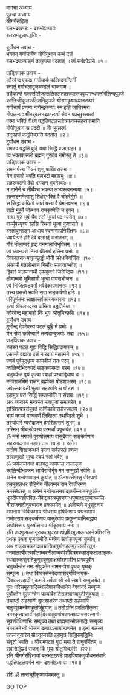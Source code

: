 मागचा अध्याय  
पुढचा अध्याय  
श्रीगर्गसंहिता  
बलभद्रखण्डः - दशमोऽध्यायः  
बलरामपूजापद्धतिः -  
  
दुर्योधन उवाच -  
भगवन् गर्गाचार्येण गोपीयूथाय कथं दत्तं  
बलभद्रपञ्चाङ्गं तत्कृपया वदतात् ॥ त्वं सर्वज्ञोऽसि ॥१॥  
  
प्राड्विपाक उवाच -  
कौरवेन्द्र एकदा गर्गाचार्यः कलिन्दनन्दिनीं  
स्नातुं गर्गाचलाद्व्रजमण्डलं चाजगाम ॥  
तत्रैकान्ते मरुल्लीलैजल्ललितलतातरुपल्लवपुष्पगन्धमत्तमिलिन्दपुञ्जे  
कालिन्दीकूलकलितनिकुञ्जे श्रीरामकृष्णध्यानतत्परं  
गर्गाचार्यं प्रणम्य नागेन्द्रकन्याः स्म इति जातिस्मरा  
गोपकन्याः श्रीमद्‌बलभद्रप्राप्त्यर्थं सेवनं पप्रच्छुस्तासां  
परमां भक्तिं वीक्ष्य पद्धतिपटलस्तोत्रकवचसहस्रनामानि  
गोपीयूथाय स प्रददौ ॥ किं भूयस्त्वं  
तद्ग्रहणं कर्तुमिच्छसि वदतात् ॥२॥  
दुर्योधन उवाच -  
रामस्य पद्धतिं ब्रूहि यथा सिद्धिं व्रजाम्यहम् ॥  
त्वं भक्तवत्सलो ब्रह्मन् गुरुदेव नमोस्तु ते ॥३॥  
प्राड्विपाक उवाच -  
राममार्गस्य नियमं शृणु पार्थिवसत्तम ॥  
येन प्रसन्नो भवति बलभद्रो महाप्रभुः ॥४॥  
सहस्रवदनो देवो भगवान् भुवनेश्वरः ॥  
न दानैर्न च तीर्थैश्च भक्त्या लभ्यस्त्वनन्यया ॥५॥  
सत्सङ्गमेत्याशु शिक्षेद्‌भक्तिं वै श्रीहरेर्गुरोः ॥  
स सिद्धः कथितो जातं यस्य वै प्रेमलक्षणम् ॥६॥  
ब्राह्मे मुहूर्ते चोत्थाय रामकृष्णेति च ब्रुवन् ॥  
नत्वा गुरुं भुवं चैव ततो भूम्यां पदं न्यसेत् ॥७॥  
वार्य्युपस्पृश्य रहसि स्थितो भूत्वा कुशासने ॥  
हस्तावुत्सङ्ग आधाय स्वनासाग्रनिरीक्षणः ॥८॥  
ध्यायेत्परं हरिं देवं बलभद्रं सनातनम् ॥  
गौरं नीलाम्बरं हृद्यं वनमालाविभूषितम् ॥९॥  
एवं ध्यानपरो नित्यं प्रीत्यर्थं हलिनः प्रभोः ॥  
त्रिकालसन्ध्याकृच्छुद्धो मौनी क्रोधविवर्जितः ॥१०॥  
अकामी गतलोभश्च निर्मोहः सत्यवाग्भवेत् ॥  
द्विवारं जलपानार्थी एकभुक्तो जितेन्द्रियः ॥११॥  
क्षौमाम्बरो भूमिशायी भूत्वा पायसभोजनः ॥  
एवं निर्जितषड्वर्गो भवेदेकाग्रमानसः ॥१२॥  
तस्य प्रसन्नो भवति सदा सङ्कर्षणो हरिः ॥  
परिपूर्णतमः साक्षात्सर्वकारणकारणः ॥१३॥  
इत्थं श्रीबलभद्रस्य कथिता पद्धतिर्मया ॥  
कौरवेन्द्र महाबाहो किं भूयः श्रोतुमिच्छसि ॥१४॥  
दुर्योधन उवाच -  
मुनीन्द्र देवदेवस्य पटलं ब्रूहि मे प्रभोः ॥  
येन सेवां करिष्यामि तत्पदाम्बुजयोः सदा ॥१५॥  
प्राड्‌विपाक उवाच -  
बलस्य पटलं गुह्यं विद्धि सिद्धिप्रदायकम् ॥  
एकान्ते ब्रह्मणा दत्तं नारदाय महात्मने ॥१६॥  
प्रणवं पूर्वमुद्‌धृत्य कामबीजं ततः परम् ॥  
कालिन्दीभेदनपदं सङ्कर्षणमतः परम् ॥१७॥  
चतुर्थ्यन्तं द्वयं कृत्वा स्वाहां पश्चाद्विधाय च ॥  
मन्त्रराजमिमं राजन् ब्रह्मोक्तं षोडशाक्षरम् ॥१८॥  
जपेल्लक्षं व्रती भूत्वा सहस्राणि च षोडश ॥  
इहामुत्र परां सिद्धिं सम्प्राप्नोति न संशयः ॥१९॥  
अथ जप्तस्य मन्त्रस्य महापूजां समाचरेत् ॥  
द्वात्रिंशत्पत्रसंयुक्तं कर्णिकाकेसरोज्ज्वलम् ॥२०॥  
भव्यं कञ्जं पञ्चवर्णं लिखित्वा स्थण्डिले शुभे ॥  
तस्योपरि न्यसेद्राजन् हेमसिहासनं शुभम् ॥  
तस्मिन् श्रीबलदेवस्य परमर्चां प्रपूजयेत् ॥२१॥  
ॐ नमो भगवते पुरुषोत्तमाय वासुदेवाय सङ्कर्षणाय  
सहस्रवदनाय महानन्ताय स्वाहा ॥ अनेन  
मन्त्रेण शिखाबन्धनं कृत्वा सर्वतस्तं प्रणम्य  
तत्सम्मुखो भूत्वा स्वयं नतो भवेत् ॥  
ॐ जयजयानन्त बलभद्र कामपाल तालाङ्क  
कालिन्दीभञ्जन आविराविर्भूय मम सम्मुखो भवेति ॥  
अनेन मन्त्रेणावाहनं कुर्यात् ॥ ॐनमस्तेऽस्तु सीरपाणे  
हलमुसलधर रौहिणेय नीलाम्बर राम रेवतीरमण  
नमस्तेऽस्तु ॥ अनेन मन्त्रेणासनपाद्यार्घ्यस्नानमधुपर्क-  
धूपदीपयज्ञोपवित-नैवेद्यवस्त्रभूषणगन्धपुष्पाक्षतपुष्पाञ्जलि-  
नीराजनादीनुपचारान् प्रकल्पयेत् ॥ ॐविष्णवे मधुसूदनाय  
वामनाय त्रिविक्रमाय श्रीधराय हृषिकेशाय पद्मनाभाय  
दामोदराय सङ्कर्षणाय वासुदेवाय प्रद्युम्नायानिरुद्धाय  
अधोक्षजाय पुरुषोत्तमाय श्रीकृष्णाय नमः ॥  
इति पादगुल्फजानूरुकट्युदरपार्श्वपृष्ठिभुजाकन्धरनेत्रशिरांसि  
पृथक् पृथक् पूजयामीति मन्त्रेण सर्वाङ्गपूजां कुर्यात् ॥  
अथ शङ्खचक्रगदापद्मासिधनुर्बाणहलमुसलकौस्तुभ-  
वनमालाश्रीवत्सपीताम्बरनीलाम्बरवंशीवेत्रगरुडाङ्कतालाङ्क-  
रथदारुकसुमतिकुमुदकुमुदाक्षश्रीदामादीन् प्रणवपूर्वेण  
चतुर्थ्यन्तेन नमः संयुक्तेन नाममन्त्रेण पृथक् पृथक्  
सम्पूज्य ॥ तथा विष्वक्सेनवेदव्यासदुर्गाविनायक-  
दिक्पालग्रहादीन् कमले सर्वतः स्वे स्वे स्थाने सम्पूजयेत् ॥  
पुनः परिसमूहनादिस्थालीपाकविधानेन वैश्वानरं सम्पूज्य  
पूर्वोक्तेन मूलमन्त्रेण पञ्चविंशतिसहस्राण्याहुतीर्जुहुयात् ॥  
तथाष्टौ सहस्राणि द्वादशाक्षरेण तथाष्टौ सहस्राणि  
चतुर्व्यूहमन्त्रेणाहुतीर्जुहुयात् ॥ ततोऽग्निं प्रदक्षिणीकृत्य  
नमस्कृत्याचार्यं महार्हवस्त्रसुवर्णाभरणताम्रपात्रसवत्सगो-  
सुवर्णदक्षिणाभिः सम्पूज्य तथा ब्राह्मणान्भोजनाद्यैः सम्पूज्य  
नगरजनेभ्यो भोजनं दत्वाऽऽचार्यान्प्रणमेत् ॥ इत्थं बलस्य  
पटलानुसारेण योऽनुस्मरति इहामुत्र सिद्धिसमृद्धिभिः  
संवृतो भवति ॥ श्रीरामपटलं गुह्यं मया ते ह्यनुवर्णितम् ॥  
सर्वसिद्धिप्रदं राजन् किं भूयः श्रोतुमिच्छसि ॥२२॥  
इति श्रीगर्गसंहितायां बलभद्रखण्डे प्राड्‌विपाकदुर्योधनसंवादे  
पद्धतिपटलवर्णनं नाम दशमोऽध्यायः ॥१०॥  
  
हरिः ॐ तत्सच्छ्रीकृष्णार्पणमस्तु ॥  
  
GO TOP
